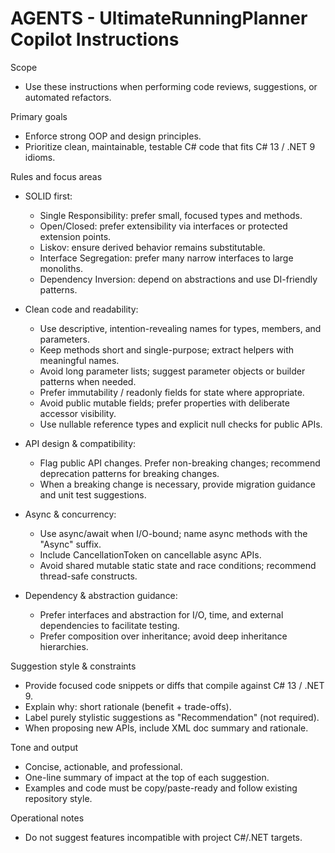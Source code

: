 # AGENTS - UltimateRunningPlanner Copilot Instructions

Scope
- Use these instructions when performing code reviews, suggestions, or automated refactors.

Primary goals
- Enforce strong OOP and design principles.
- Prioritize clean, maintainable, testable C# code that fits C# 13 / .NET 9 idioms.

Rules and focus areas
- SOLID first:
  - Single Responsibility: prefer small, focused types and methods.
  - Open/Closed: prefer extensibility via interfaces or protected extension points.
  - Liskov: ensure derived behavior remains substitutable.
  - Interface Segregation: prefer many narrow interfaces to large monoliths.
  - Dependency Inversion: depend on abstractions and use DI-friendly patterns.

- Clean code and readability:
  - Use descriptive, intention-revealing names for types, members, and parameters.
  - Keep methods short and single-purpose; extract helpers with meaningful names.
  - Avoid long parameter lists; suggest parameter objects or builder patterns when needed.
  - Prefer immutability / readonly fields for state where appropriate.
  - Avoid public mutable fields; prefer properties with deliberate accessor visibility.
  - Use nullable reference types and explicit null checks for public APIs.

- API design & compatibility:
  - Flag public API changes. Prefer non-breaking changes; recommend deprecation patterns for breaking changes.
  - When a breaking change is necessary, provide migration guidance and unit test suggestions.

- Async & concurrency:
  - Use async/await when I/O-bound; name async methods with the "Async" suffix.
  - Include CancellationToken on cancellable async APIs.
  - Avoid shared mutable static state and race conditions; recommend thread-safe constructs.

- Dependency & abstraction guidance:
  - Prefer interfaces and abstraction for I/O, time, and external dependencies to facilitate testing.
  - Prefer composition over inheritance; avoid deep inheritance hierarchies.

Suggestion style & constraints
- Provide focused code snippets or diffs that compile against C# 13 / .NET 9.
- Explain why: short rationale (benefit + trade-offs).
- Label purely stylistic suggestions as "Recommendation" (not required).
- When proposing new APIs, include XML doc summary and rationale.

Tone and output
- Concise, actionable, and professional.
- One-line summary of impact at the top of each suggestion.
- Examples and code must be copy/paste-ready and follow existing repository style.

Operational notes
- Do not suggest features incompatible with project C#/.NET targets.
